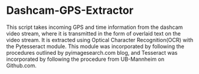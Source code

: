 # Dashcam-GPS-Extractor
This script takes incoming GPS and time information from the dashcam video stream, where it is transmitted in the form of overlaid text on the video stream. It is extracted using Optical Character Recognition(OCR) with the Pytesseract module. This module was incorporated by following the procedures outlined by pyimagesearch.com blog, and Tesseract was incorporated by following the procedure from UB-Mannheim on Github.com.
